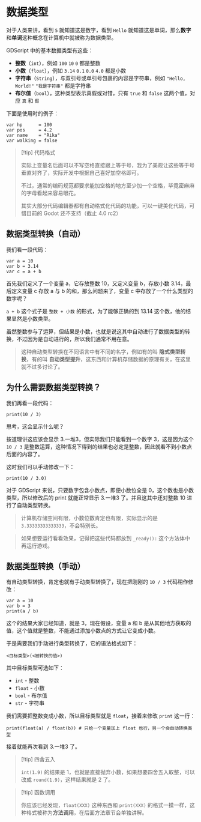 # 数据类型

对于人类来讲，看到 `5` 就知道这是数字，看到 `Hello` 就知道这是单词，那么**数字**和**单词**这种概念在计算机中就被称为数据类型。

GDScript 中的基本数据类型有这些：

- **整数**（`int`），例如 `100` `10` `0` 都是整数
- **小数**（`float`），例如 `3.14` `0.1` `0.0` `4.0` 都是小数
- **字符串**（`String`），与双引号或单引号包裹的内容是字符串，例如 `"Hello, World!"` `"我是字符串"` 都是字符串
- **布尔值**（`bool`），这种类型表示真假或对错，只有 `true` 和 `false` 这两个值，对应 `真` 和 `假`

下面是使用时的例子：

```gdscript
var hp      = 100
var pos     = 4.2
var name    = "Rika"
var walking = false
```

> [!tip] 代码格式
>
> 实际上变量名后面可以不写空格直接跟上等于号，我为了美观让这些等于号垂直对齐了，实际开发中根据自己喜好加空格即可。
>
> 不过，通常的编码规范都要求能加空格的地方至少加一个空格，毕竟密麻麻的字母看起来容易眼花。
>
> 其实大部分代码编辑器都有自动格式化代码的功能，可以一键美化代码，可惜目前的 Godot 还不支持（截止 4.0 rc2）

## 数据类型转换（自动）

我们看一段代码：

```gdscript
var a = 10
var b = 3.14
var c = a + b
```

首先我们定义了一个变量 a，它存放整数 10，又定义变量 b，存放小数 3.14，最后定义变量 c 存放 a 与 b 的和，那么问题来了，变量 c 中存放了一个什么类型的数字呢？

`a + b` 这个式子是 `整数 + 小数` 的形式，为了能够正确的到 13.14 这个数，他的结果显然是小数类型。

虽然整数参与了运算，但结果是小数，也就是说这其中自动进行了数据类型的转换，不过因为是自动进行的，所以我们通常不用在意。

> 这种自动类型转换在不同语言中有不同的名字，例如有的叫 **隐式类型转换**，有的叫 **自动类型提升**，这东西和计算机存储数据的原理有关，在这里就不过多讨论了。

## 为什么需要数据类型转换？

我们再看一段代码：

```gdscript
print(10 / 3)
```

思考，这会显示什么呢？

按道理讲这应该会显示 3.一堆3，但实际我们只能看到一个数字 3，这是因为这个 `10 / 3` 是整数运算，这种情况下得到的结果也必定是整数，因此就看不到小数点后面的内容了。

这时我们可以手动修改一下：

```gdscript
print(10 / 3.0)
```

对于 GDScript 来说，只要数字包含小数点，即便小数位全是 0，这个数也是小数类型，所以修改后的 print 就能正常显示 3.一堆3 了。并且这其中还对整数 10 进行了自动类型转换。

> 计算机存储空间有限，小数位数肯定也有限，实际显示的是 `3.33333333333333`，不会特别长。

> 如果想要运行看看效果，记得把这些代码都放到 `_ready():` 这个方法体中再运行游戏。

## 数据类型转换（手动）

有自动类型转换，肯定也就有手动类型转换了，现在把刚刚的 `10 / 3` 代码稍作修改：

```gdscript
var a = 10
var b = 3
print(a / b)
```

这个的结果大家已经知道，就是 3，现在假设，变量 a 和 b 是从其他地方获取的值，这个值就是整数，不能通过添加小数点的方式让它变成小数。

于是需要我们手动进行类型转换了，它的语法格式如下：

```
<目标类型>(<被转换的值>)
```

其中目标类型可选如下：

- `int` - 整数
- `float` - 小数
- `bool` - 布尔值
- `str` - 字符串

我们需要把整数变成小数，所以目标类型就是 `float`，接着来修改 `print` 这一行：

```gdscript
print(float(a) / float(b)) # 只给一个变量加上 float 也行，另一个会自动转换类型
```

接着就能再次看到 3.一堆3 了。

> [!tip] 四舍五入
>
> `int(1.9)` 的结果是 1，也就是直接抛弃小数，如果想要四舍五入取整，可以改成 `round(1.9)`，这样结果就是 2 了。

> [!tip] 函数调用
>
> 你应该已经发现，`float(XXX)` 这种东西和 `print(XXX)` 的格式一摸一样，这种格式被称为**方法调用**，在后面方法章节会单独讲解。

